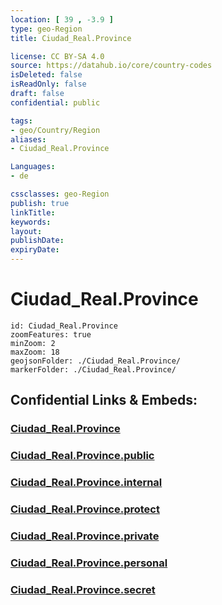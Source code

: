 ```yaml
---
location: [ 39 , -3.9 ] 
type: geo-Region
title: Ciudad_Real.Province

license: CC BY-SA 4.0
source: https://datahub.io/core/country-codes
isDeleted: false
isReadOnly: false
draft: false
confidential: public

tags:
- geo/Country/Region
aliases:
- Ciudad_Real.Province

Languages:
- de

cssclasses: geo-Region
publish: true
linkTitle: 
keywords: 
layout: 
publishDate: 
expiryDate: 
---
```


# Ciudad_Real.Province

```leaflet
id: Ciudad_Real.Province
zoomFeatures: true 
minZoom: 2 
maxZoom: 18
geojsonFolder: ./Ciudad_Real.Province/
markerFolder: ./Ciudad_Real.Province/
```


## Confidential Links & Embeds: 

### [Ciudad_Real.Province](/_Standards/Earth/Continent/Europe/Europe~South/Spain/Provinces~Spain/Castilla-La_Mancha/Ciudad_Real.Province.md) 

### [Ciudad_Real.Province.public](/_public/Earth/Continent/Europe/Europe~South/Spain/Provinces~Spain/Castilla-La_Mancha/Ciudad_Real.Province.public.md) 

### [Ciudad_Real.Province.internal](/_internal/Earth/Continent/Europe/Europe~South/Spain/Provinces~Spain/Castilla-La_Mancha/Ciudad_Real.Province.internal.md) 

### [Ciudad_Real.Province.protect](/_protect/Earth/Continent/Europe/Europe~South/Spain/Provinces~Spain/Castilla-La_Mancha/Ciudad_Real.Province.protect.md) 

### [Ciudad_Real.Province.private](/_private/Earth/Continent/Europe/Europe~South/Spain/Provinces~Spain/Castilla-La_Mancha/Ciudad_Real.Province.private.md) 

### [Ciudad_Real.Province.personal](/_personal/Earth/Continent/Europe/Europe~South/Spain/Provinces~Spain/Castilla-La_Mancha/Ciudad_Real.Province.personal.md) 

### [Ciudad_Real.Province.secret](/_secret/Earth/Continent/Europe/Europe~South/Spain/Provinces~Spain/Castilla-La_Mancha/Ciudad_Real.Province.secret.md)

